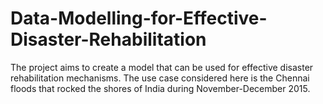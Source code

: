 # Data-Modelling-for-Effective-Disaster-Rehabilitation
The project aims to create a model that can be used for effective disaster rehabilitation mechanisms. The use case considered here is the Chennai floods that rocked the shores of India during November-December 2015.
